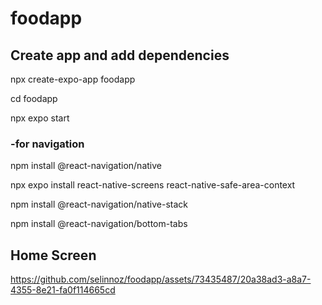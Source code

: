 # foodapp

## Create app and add dependencies
npx create-expo-app foodapp

cd foodapp

npx expo start

### -for navigation 

npm install @react-navigation/native



npx expo install react-native-screens react-native-safe-area-context

npm install @react-navigation/native-stack

npm install @react-navigation/bottom-tabs

## Home Screen

https://github.com/selinnoz/foodapp/assets/73435487/20a38ad3-a8a7-4355-8e21-fa0f114665cd
